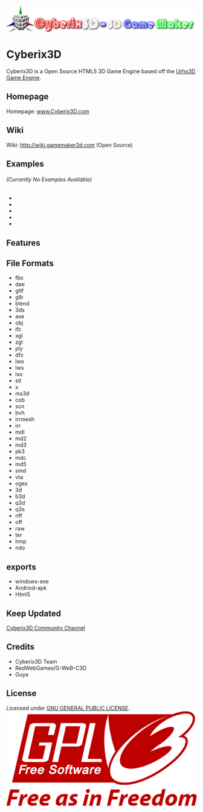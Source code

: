 ![Cyberix3D logo](https://github.com/RedWebGames/Cyberix3D/blob/RedWebGames-patch-1/Cyberix3D2.0Logo.png)
# Cyberix3D
Cyberix3D is a Open Source HTML5 3D Game Engine based off the [Urho3D Game Engine](https://urho3d.github.io/).
## Homepage
Homepage: www.Cyberix3D.com
## Wiki
Wiki: http://wiki.gamemaker3d.com (Open Source)
## Examples
###### (Currently No Examples Available)
-
-
-
-
-
## Features
## File Formats
- fbx
- dae
- gltf
- glb
- blend
- 3ds
- ase
- obj
- ifc
- xgl
- zgl
- ply
- dfx
- lwo
- lws
- lxo
- stl
- x
- ms3d
- cob
- scn
- bvh
- irrmesh
- irr
- mdl
- md2
- md3
- pk3
- mdc
- md5
- smd
- vta
- ogex
- 3d
- b3d
- q3d
- q3s
- nff
- off
- raw
- ter
- hmp
- ndo
## exports
- windows-exe
- Andriod-apk
- Html5
## Keep Updated
[Cyberix3D Community Channel](https://www.youtube.com/channel/UCyg-Q4FEaUaz5zOt75_doFw)
## Credits
- Cyberix3D Team
- RedWebGames/G-WeB-C3D
- Guya
## License
Licensed under [GNU GENERAL PUBLIC LICENSE](https://github.com/RedWebGames/Cyberix3D/blob/master/LICENSE).
![GNU Logo](https://github.com/RedWebGames/Cyberix3D/blob/RedWebGames-patch-1/1200px-GPLv3_Logo.svg.png)

